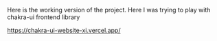 Here is the working version of the project. Here I was trying to play with chakra-ui frontend library

https://chakra-ui-website-xi.vercel.app/
